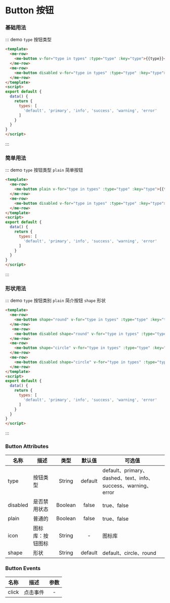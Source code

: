 
# Button 按钮

<style lang="less">
.me-btn {
  margin: 5px;
}
</style>

### 基础用法

::: demo `type` 按钮类型
```html
<template>
  <me-row>
    <me-button v-for="type in types" :type="type" :key="type">{{type}}</me-button>
  </me-row>
  <me-row>
    <me-button disabled v-for="type in types" :type="type" :key="type">{{type}}</me-button>
  </me-row>
</template>
<script>
export default {
  data() {
    return { 
      types: [
        'default', 'primary', 'info', 'success', 'warning', 'error'
      ]
    }
  }
}
</script>
```
:::

### 简单用法

::: demo `type` 按钮类型 `plain` 简单按钮
```html
<template>
  <me-row>
    <me-button plain v-for="type in types" :type="type" :key="type">{{type}}</me-button>
  </me-row>
  <me-row>
    <me-button disabled v-for="type in types" :type="type" :key="type">{{type}}</me-button>
  </me-row>
</template>
<script>
export default {
  data() {
    return { 
      types: [
        'default', 'primary', 'info', 'success', 'warning', 'error'
      ]
    }
  }
}
</script>
```
:::

### 形状用法

::: demo `type` 按钮类别 `plain` 简介按钮 `shape` 形状
```html
<template>
  <me-row>
    <me-button shape="round" v-for="type in types" :type="type" :key="type">{{type}}</me-button>
  </me-row>
   <me-row>
    <me-button disabled shape="round" v-for="type in types" :type="type" :key="type">{{type}}</me-button>
  </me-row>
  <me-row>
    <me-button shape="circle" v-for="type in types" :type="type" :key="type">{{type}}</me-button>
  </me-row>
  <me-row>
    <me-button disabled shape="circle" v-for="type in types" :type="type" :key="type">{{type}}</me-button>
  </me-row>
</template>
<script>
export default {
  data() {
    return { 
      types: [
        'default', 'primary', 'info', 'success', 'warning', 'error'
      ]
    }
  }
}
</script>
```
:::


### Button Attributes
| 名称     | 描述             |  类型   | 默认值  | 可选值                                                        |
| -------- | ---------------- | :-----: | :-----: | ------------------------------------------------------------- |
| type     | 按钮类型         | String  | default | default、primary、dashed、text、info、success、warning、error |
| disabled | 是否禁用状态     | Boolean |  false  | true、false                                                   |
| plain    | 普通的           | Boolean |  false  | true、false                                                   |
| icon     | 图标库：按钮图标 | String  |    -    | 图标库                                                        |
| shape    | 形状             | String  | default | default、circle、round                                        |

### Button Events
| 名称  | 描述     | 参数  |
| ----- | -------- | :---: |
| click | 点击事件 |   -   |

